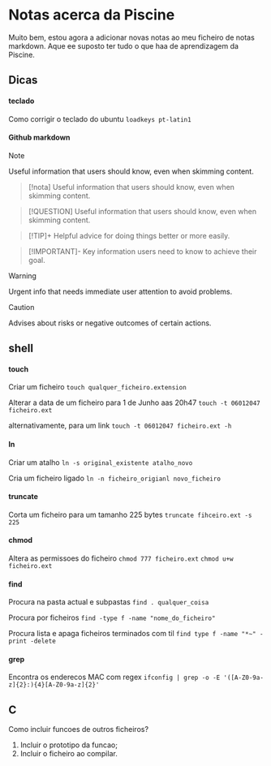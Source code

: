 # Notas acerca da Piscine
Muito bem, estou agora a adicionar novas notas ao meu ficheiro de notas markdown. Aque ee suposto ter tudo o que haa de aprendizagem da Piscine.

## Dicas
#### teclado
Como corrigir o teclado do ubuntu
`loadkeys pt-latin1`
#### Github markdown
> [!NOTE]
> Useful information that users should know, even when skimming content.

> [!nota]
> Useful information that users should know, even when skimming content.

> [!QUESTION]
> Useful information that users should know, even when skimming content.

> [!TIP]+
> Helpful advice for doing things better or more easily.

> [!IMPORTANT]-
> Key information users need to know to achieve their goal.

> [!WARNING]
> Urgent info that needs immediate user attention to avoid problems.

> [!CAUTION]
> Advises about risks or negative outcomes of certain actions.


## shell
#### touch
Criar um ficheiro
`touch qualquer_ficheiro.extension`

Alterar a data de um ficheiro para 1 de Junho aas 20h47
`touch -t 06012047 ficheiro.ext`

alternativamente, para um link
`touch -t 06012047 ficheiro.ext -h`

#### ln
Criar um atalho
`ln -s original_existente atalho_novo`

Cria um ficheiro ligado
`ln -n ficheiro_origianl novo_ficheiro`

#### truncate
Corta um ficheiro para um tamanho 225 bytes
`truncate fihceiro.ext -s 225`
#### chmod
Altera as permissoes do ficheiro
`chmod 777 ficheiro.ext`
`chmod u+w ficheiro.ext`

#### find
Procura na pasta actual e subpastas
`find . qualquer_coisa`

Procura por ficheiros
`find -type f -name "nome_do_ficheiro"`

Procura lista e apaga ficheiros terminados com til
`find type f -name "*~" -print -delete`

#### grep
Encontra os enderecos MAC com regex
`ifconfig | grep -o -E '([A-Z0-9a-z]{2}:){4}[A-Z0-9a-z]{2}'`

## C
Como incluir funcoes de outros ficheiros?
1. Incluir o prototipo da funcao;
2. Incluir o ficheiro ao compilar.
